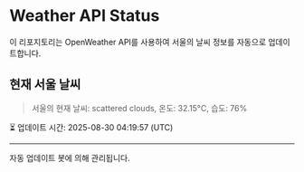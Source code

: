 
# Weather API Status

이 리포지토리는 OpenWeather API를 사용하여 서울의 날씨 정보를 자동으로 업데이트합니다.

## 현재 서울 날씨
> 서울의 현재 날씨: scattered clouds, 온도: 32.15°C, 습도: 76%

⏳ 업데이트 시간: 2025-08-30 04:19:57 (UTC)

---
자동 업데이트 봇에 의해 관리됩니다.
